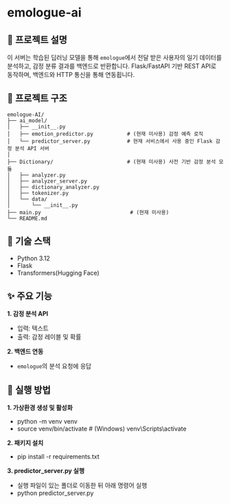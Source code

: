 # emologue-ai

## 🧵 프로젝트 설명
이 서버는 학습된 딥러닝 모델을 통해  `emologue`에서 전달 받은 사용자의 일기 데이터를 분석하고, 감정 분류 결과를 백엔드로 반환합니다. Flask/FastAPI 기반 REST API로 동작하며, 백엔드와 HTTP 통신을 통해 연동횝니다.

## 📁 프로젝트 구조
```
emologue-AI/
├── ai_model/
│   ├── __init__.py
│   ├── emotion_predictor.py           # (현재 미사용) 감정 예측 로직
│   └── predictor_server.py            # 현재 서비스에서 사용 중인 Flask 감정 분석 API 서버
│
├── Dictionary/                        # (현재 미사용) 사전 기반 감정 분석 모듈
│   ├── analyzer.py
│   ├── analyzer_server.py
│   ├── dictionary_analyzer.py
│   ├── tokenizer.py
│   └── data/
│       └── __init__.py
├── main.py                             # (현재 미사용)
└── README.md

```

## 🧰 기술 스택
- Python 3.12
- Flask
- Transformers(Hugging Face)

## ✨ 주요 기능
**1. 감정 분석 API**
- 입력: 텍스트
- 출력: 감정 레이블 및 확률

**2. 백엔드 연동**
- `emologue`의 분석 요청에 응답


## 📌 실행 방법
**1. 가상환경 생성 및 활성화**
- python -m venv venv
- source venv/bin/activate  # (Windows) venv\Scripts\activate

**2. 패키지 설치**
- pip install -r requirements.txt

**3. predictor_server.py 실행**
- 실행 파일이 있는 폴더로 이동한 뒤 아래 명령어 실행
- python predictor_server.py

